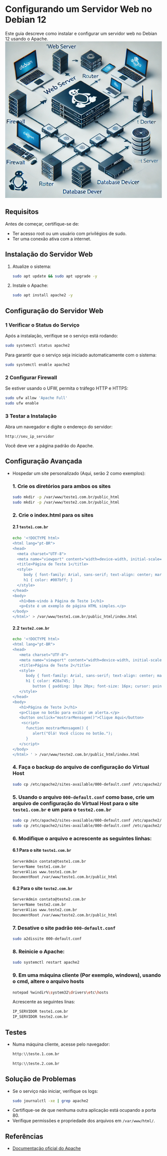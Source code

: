 # Configurando um Servidor Web no Debian 12
Este guia descreve como instalar e configurar um servidor web no Debian 12 usando o Apache.
![Servidor WEB](imagens/WebServer.webp)  
## Requisitos
Antes de começar, certifique-se de:
- Ter acesso root ou um usuário com privilégios de sudo.
- Ter uma conexão ativa com a internet.

## Instalação do Servidor Web
1. Atualize o sistema:
   ```bash
   sudo apt update && sudo apt upgrade -y
   ```

2. Instale o Apache:
   ```bash
   sudo apt install apache2 -y
   ```

## Configuração do Servidor Web
### 1 Verificar o Status do Serviço
Após a instalação, verifique se o serviço está rodando:
   ```bash
   sudo systemctl status apache2
   ```
   Para garantir que o serviço seja iniciado automaticamente com o sistema:
   ```bash
   sudo systemctl enable apache2
   ```

### 2 Configurar Firewall
Se estiver usando o UFW, permita o tráfego HTTP e HTTPS:
   ```bash
   sudo ufw allow 'Apache Full'
   sudo ufw enable
   ```

### 3 Testar a Instalação
Abra um navegador e digite o endereço do servidor:
   ```
   http://seu_ip_servidor
   ```
   Você deve ver a página padrão do Apache.

## Configuração Avançada
- Hospedar um site personalizado (Aqui, serão 2 como exemplos):  

  ### 1. Crie os diretórios para ambos os sites
  ```bash
  sudo mkdir -p /var/www/teste1.com.br/public_html
  sudo mkdir -p /var/www/teste2.com.br/public_html
  ```
   
  ### 2. Crie o index.html para os sites  
  #### 2.1 `teste1.com.br`
  ```bash
  echo '<!DOCTYPE html>
  <html lang="pt-BR">
  <head>
    <meta charset="UTF-8">
    <meta name="viewport" content="width=device-width, initial-scale=1.0">
    <title>Página de Teste 1</title>
    <style>
       body { font-family: Arial, sans-serif; text-align: center; margin: 50px; }
       h1 { color: #007bff; }
    </style>
  </head>
  <body>
     <h1>Bem-vindo à Página de Teste 1</h1>
     <p>Este é um exemplo de página HTML simples.</p>
  </body>
  </html>' > /var/www/teste1.com.br/public_html/index.html
  ```
    
  #### 2.2 `teste2.com.br`
  ```bash
  echo '<!DOCTYPE html>
  <html lang="pt-BR">
  <head>
     <meta charset="UTF-8">
     <meta name="viewport" content="width=device-width, initial-scale=1.0">
     <title>Página de Teste 2</title>
     <style>
        body { font-family: Arial, sans-serif; text-align: center; margin: 50px; }
        h1 { color: #28a745; }
           button { padding: 10px 20px; font-size: 16px; cursor: pointer; }
     </style>
  </head>
  <body>
     <h1>Página de Teste 2</h1>
     <p>Clique no botão para exibir um alerta.</p>
     <button onclick="mostrarMensagem()">Clique Aqui</button>
      <script>
        function mostrarMensagem() {
           alert("Olá! Você clicou no botão.");
        }
     </script>
  </body>
  </html> ' > /var/www/teste2.com.br/public_html/index.html
  ```
   
  ### 4. Faça o backup do arquivo de configuração do Virtual Host
  ```bash
  sudo cp /etc/apache2/sites-available/000-default.conf /etc/apache2/sites-available/000-default.conf.old
  ```

  ### 5. Usando o arquivo `000-default.conf` como base, crie um arquivo de configuração do Virtual Host para o site `teste1.com.br` e um para o `teste2.com.br`
  ```bash
  sudo cp /etc/apache2/sites-available/000-default.conf /etc/apache2/sites-available/teste1.com.br.conf
  sudo cp /etc/apache2/sites-available/000-default.conf /etc/apache2/sites-available/teste2.com.br.conf
  ```
   
  ### 6. Modifique o arquivo e acrescente as seguintes linhas:  
  #### 6.1 Para o site `teste1.com.br`
  ```bash
  ServerAdmin contato@teste1.com.br
  ServerName teste1.com.br
  ServerAlias www.teste1.com.br
  DocumentRoot /var/www/teste1.com.br/public_html
  ```  
   
  #### 6.2 Para o site `teste2.com.br`
  ```bash
  ServerAdmin contato@teste2.com.br
  ServerName teste2.com.br
  ServerAlias www.teste2.com.br
  DocumentRoot /var/www/teste2.com.br/public_html
  ```
   
  ### 7. Desative o site padrão `000-default.conf`
  ```bash
  sudo a2dissite 000-default.conf
  ```
  
  ### 8. Reinicie o Apache:
  ```bash
  sudo systemctl restart apache2
  ```
   
  ### 9. Em uma máquina cliente (Por exemplo, windows), usando o cmd, altere o arquivo hosts
  ```bash
  notepad %windir%\system32\drivers\etc\hosts
  ```
   
  Acrescente as seguintes linas:
  ```bash
  IP_SERVIDOR teste1.com.br
  IP_SERVIDOR teste2.com.br
  ```
   
## Testes  
- Numa máquina cliente, acesse pelo navegador: 
  ```bash
  http:\\teste.1.com.br
  ```
  ```bash
  http:\\teste.2.com.br
  ```
  
## Solução de Problemas
- Se o serviço não iniciar, verifique os logs:
  ```bash
  sudo journalctl -xe | grep apache2
  ```
- Certifique-se de que nenhuma outra aplicação está ocupando a porta 80.
- Verifique permissões e propriedade dos arquivos em `/var/www/html/`.

## Referências
- [Documentação oficial do Apache](https://httpd.apache.org/docs/2.4/)


